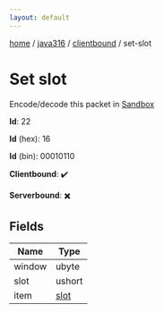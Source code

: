 ```yaml
---
layout: default
---
```


[home](/)  /  [java316](/protocol/java316)  /  [clientbound](/protocol/java316/clientbound)  /  set-slot

# Set slot

Encode/decode this packet in [Sandbox](../../../sandbox/java316#clientbound.set_slot)

**Id**: 22

**Id** (hex): 16

**Id** (bin): 00010110

**Clientbound**: ✔️

**Serverbound**: ✖️

## Fields

Name | Type
---|---
window | ubyte
slot | ushort
item | [slot](/protocol/java316/types/slot)
